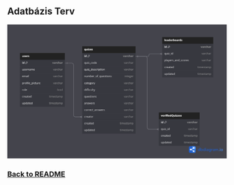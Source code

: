 ## Adatbázis Terv
![Adatbázis Struktúra](/documentation/otherFigures/AdatbazisStruktura.png "Adatbázis Struktúra")

### [Back to README](/README.md)